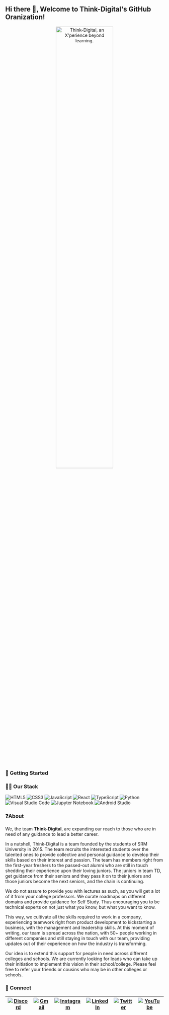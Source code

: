 ## Hi there 👋, Welcome to Think-Digital's GitHub Oranization!

<p align="center">
  <img src="https://user-images.githubusercontent.com/47024224/208606348-ab7fea64-9e81-428b-999c-3baca939d5ad.jpg" alt="Think-Digital, an X'perience beyond learning." width="60%" />
</p>

### 🚀 Getting Started

### 👩‍💻 Our Stack

![HTML5](https://img.shields.io/badge/html5-%23E34F26.svg?style=for-the-badge&logo=html5&logoColor=white) ![CSS3](https://img.shields.io/badge/css3-%231572B6.svg?style=for-the-badge&logo=css3&logoColor=white) ![JavaScript](https://img.shields.io/badge/javascript-%23323330.svg?style=for-the-badge&logo=javascript&logoColor=%23F7DF1E) ![React](https://img.shields.io/badge/react-%2320232a.svg?style=for-the-badge&logo=react&logoColor=%2361DAFB) ![TypeScript](https://img.shields.io/badge/typescript-%23007ACC.svg?style=for-the-badge&logo=typescript&logoColor=white) ![Python](https://img.shields.io/badge/python-3670A0?style=for-the-badge&logo=python&logoColor=ffdd54) ![Visual Studio Code](https://img.shields.io/badge/Visual%20Studio%20Code-0078d7.svg?style=for-the-badge&logo=visual-studio-code&logoColor=white) ![Jupyter Notebook](https://img.shields.io/badge/jupyter-%23FA0F00.svg?style=for-the-badge&logo=jupyter&logoColor=white) ![Android Studio](https://img.shields.io/badge/Android%20Studio-3DDC84.svg?style=for-the-badge&logo=android-studio&logoColor=white)

### ❓About

We, the team **Think-Digital**, are expanding our reach to those who are in need of any guidance to lead a better career.

In a nutshell, Think-Digital is a team founded by the students of SRM University in 2015. The team recruits the interested students over the talented ones to provide collective and personal guidance to develop their skills based on their interest and passion. The team has members right from the first-year freshers to the passed-out alumni who are still in touch shedding their experience upon their loving juniors. The juniors in team TD, get guidance from their seniors and they pass it on to their juniors and those juniors become the next seniors, and the chain is continuing.

We do not assure to provide you with lectures as such, as you will get a lot of it from your college professors. We curate roadmaps on different domains and provide guidance for Self Study. Thus encouraging you to be technical experts on not just what you know, but what you want to know.

This way, we cultivate all the skills required to work in a company, experiencing teamwork right from product development to kickstarting a business, with the management and leadership skills. At this moment of writing, our team is spread across the nation, with 50+ people working in different companies and still staying in touch with our team, providing updates out of their experience on how the industry is transforming.

Our idea is to extend this support for people in need across different colleges and schools. We are currently looking for leads who can take up their initiation to implement this vision in their school/college. Please feel free to refer your friends or cousins who may be in other colleges or schools.

### 👋 Connect

| [![Discord](https://img.shields.io/badge/Discord-%235865F2.svg?style=for-the-badge&logo=discord&logoColor=white)](https://discord.gg/y82cWZsrv6) | [![Gmail](https://img.shields.io/badge/Gmail-D14836?style=for-the-badge&logo=gmail&logoColor=white)](mailto:team@think-digital.in) | [![Instagram](https://img.shields.io/badge/Instagram-%23E4405F.svg?style=for-the-badge&logo=Instagram&logoColor=white)](https://www.instagram.com/thinkdigital_srm/) | [![LinkedIn](https://img.shields.io/badge/linkedin-%230077B5.svg?style=for-the-badge&logo=linkedin&logoColor=white)](https://www.linkedin.com/school/think-digital-club/) | [![Twitter](https://img.shields.io/badge/Twitter-%231DA1F2.svg?style=for-the-badge&logo=Twitter&logoColor=white)](https://twitter.com/_think_digital_) | [![YouTube](https://img.shields.io/badge/YouTube-%23FF0000.svg?style=for-the-badge&logo=YouTube&logoColor=white)](https://www.youtube.com/@think-digital) |
| --- | --- | --- | --- | --- | --- |
